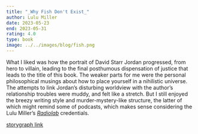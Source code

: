 ```yaml
---
title: "_Why Fish Don't Exist_"
author: Lulu Miller
date: 2023-05-23
end: 2023-05-31
rating: 4.0
type: book
image: ../../images/blog/fish.png
---
```


What I liked was how the portrait of David Starr Jordan progressed, from hero to villain, leading to the final posthumous dispensation of justice that leads to the title of this book. The weaker parts for me were the personal philosophical musings about how to place yourself in a nihilistic universe. The attempts to link Jordan’s disturbing worldview with the author’s relationship troubles were muddy, and felt like a stretch. But I still enjoyed the breezy writing style and murder-mystery-like structure, the latter of which might remind some of podcasts, which makes sense considering the Lulu Miller’s [_Radiolab_][1] credentials.

[storygraph link][2]

[1]:	https://www.radiolab.org/
[2]:	https://app.thestorygraph.com/books/dd49b326-93cc-4a8f-8533-e1192b954e39